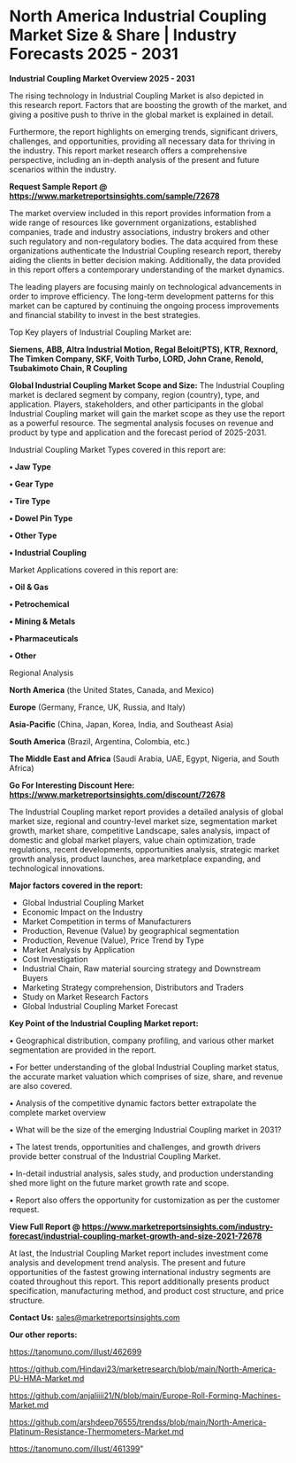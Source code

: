 # North America Industrial Coupling Market Size & Share | Industry Forecasts 2025 - 2031

<Strong> Industrial Coupling Market Overview 2025 - 2031</strong>

The rising technology in Industrial Coupling Market is also depicted in this research report. Factors that are boosting the growth of the market, and giving a positive push to thrive in the global market is explained in detail.

Furthermore, the report highlights on emerging trends, significant drivers, challenges, and opportunities, providing all necessary data for thriving in the industry. This report market research offers a comprehensive perspective, including an in-depth analysis of the present and future scenarios within the industry.

<strong>Request Sample Report @ <a href=https://www.marketreportsinsights.com/sample/72678>https://www.marketreportsinsights.com/sample/72678</a></strong>

The market overview included in this report provides information from a wide range of resources like government organizations, established companies, trade and industry associations, industry brokers and other such regulatory and non-regulatory bodies. The data acquired from these organizations authenticate the Industrial Coupling research report, thereby aiding the clients in better decision making. Additionally, the data provided in this report offers a contemporary understanding of the market dynamics.

The leading players are focusing mainly on technological advancements in order to improve efficiency. The long-term development patterns for this market can be captured by continuing the ongoing process improvements and financial stability to invest in the best strategies.

Top Key players of Industrial Coupling Market are:

<strong>Siemens, ABB, Altra Industrial Motion, Regal Beloit(PTS), KTR, Rexnord, The Timken Company, SKF, Voith Turbo, LORD, John Crane, Renold, Tsubakimoto Chain, R Coupling</strong>

<strong><b>Global Industrial Coupling Market Scope and Size:</b></strong>
The Industrial Coupling market is declared segment by company, region (country), type, and application. Players, stakeholders, and other participants in the global Industrial Coupling market will gain the market scope as they use the report as a powerful resource. The segmental analysis focuses on revenue and product by type and application and the forecast period of 2025-2031.

Industrial Coupling Market Types covered in this report are:

<strong>• Jaw Type

• Gear Type

• Tire Type

• Dowel Pin Type

• Other Type

• Industrial Coupling</strong>

Market Applications covered in this report are:

<strong>• Oil & Gas

• Petrochemical

• Mining & Metals

• Pharmaceuticals

• Other</strong> 

Regional Analysis

<strong>North America</strong> (the United States, Canada, and Mexico)

<strong>Europe</strong> (Germany, France, UK, Russia, and Italy)

<strong>Asia-Pacific</strong> (China, Japan, Korea, India, and Southeast Asia)

<strong>South America</strong> (Brazil, Argentina, Colombia, etc.)

<strong>The Middle East and Africa</strong> (Saudi Arabia, UAE, Egypt, Nigeria, and South Africa)

<strong>Go For Interesting Discount Here: <a href=https://www.marketreportsinsights.com/discount/72678>https://www.marketreportsinsights.com/discount/72678</a></strong>

The Industrial Coupling market report provides a detailed analysis of global market size, regional and country-level market size, segmentation market growth, market share, competitive Landscape, sales analysis, impact of domestic and global market players, value chain optimization, trade regulations, recent developments, opportunities analysis, strategic market growth analysis, product launches, area marketplace expanding, and technological innovations.

<strong><b>Major factors covered in the report:</b></strong>
<ul>
  <li>Global Industrial Coupling Market </li>
  <li>Economic Impact on the Industry</li>
  <li>Market Competition in terms of Manufacturers</li>
  <li>Production, Revenue (Value) by geographical segmentation</li>
  <li>Production, Revenue (Value), Price Trend by Type</li>
  <li>Market Analysis by Application</li>
  <li>Cost Investigation</li>
  <li>Industrial Chain, Raw material sourcing strategy and Downstream Buyers</li>
  <li>Marketing Strategy comprehension, Distributors and Traders</li>
  <li>Study on Market Research Factors</li>
  <li>Global Industrial Coupling Market Forecast</li>
</ul>

<strong><b>Key Point of the Industrial Coupling Market report:</b></strong>

• Geographical distribution, company profiling, and various other market segmentation are provided in the report.

• For better understanding of the global Industrial Coupling market status, the accurate market valuation which comprises of size, share, and revenue are also covered.

• Analysis of the competitive dynamic factors better extrapolate the complete market overview

• What will be the size of the emerging Industrial Coupling market in 2031?

• The latest trends, opportunities and challenges, and growth drivers provide better construal of the Industrial Coupling Market.

• In-detail industrial analysis, sales study, and production understanding shed more light on the future market growth rate and scope.

• Report also offers the opportunity for customization as per the customer request.

<strong><b>View Full Report @ <a href=https://www.marketreportsinsights.com/industry-forecast/industrial-coupling-market-growth-and-size-2021-72678>https://www.marketreportsinsights.com/industry-forecast/industrial-coupling-market-growth-and-size-2021-72678</a></b></strong>


At last, the Industrial Coupling Market report includes investment come analysis and development trend analysis. The present and future opportunities of the fastest growing international industry segments are coated throughout this report. This report additionally presents product specification, manufacturing method, and product cost structure, and price structure.

<strong>Contact Us:</strong>
sales@marketreportsinsights.com

<strong>Our other reports:</strong>

<a href=https://tanomuno.com/illust/462699>https://tanomuno.com/illust/462699</a>

<a href=https://github.com/Hindavi23/marketresearch/blob/main/North-America-PU-HMA-Market.md>https://github.com/Hindavi23/marketresearch/blob/main/North-America-PU-HMA-Market.md</a>

<a href=https://github.com/anjaliiii21/N/blob/main/Europe-Roll-Forming-Machines-Market.md>https://github.com/anjaliiii21/N/blob/main/Europe-Roll-Forming-Machines-Market.md</a>

<a href=https://github.com/arshdeep76555/trendss/blob/main/North-America-Platinum-Resistance-Thermometers-Market.md>https://github.com/arshdeep76555/trendss/blob/main/North-America-Platinum-Resistance-Thermometers-Market.md</a>

<a href=https://tanomuno.com/illust/461399>https://tanomuno.com/illust/461399</a>"
